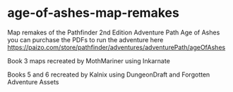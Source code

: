 # age-of-ashes-map-remakes
Map remakes of the Pathfinder 2nd Edition Adventure Path Age of Ashes you can purchase the PDFs to run the adventure here https://paizo.com/store/pathfinder/adventures/adventurePath/ageOfAshes

Book 3 maps recreated by MothMariner using Inkarnate

Books 5 and 6 recreated by Kalnix using DungeonDraft and Forgotten Adventure Assets
